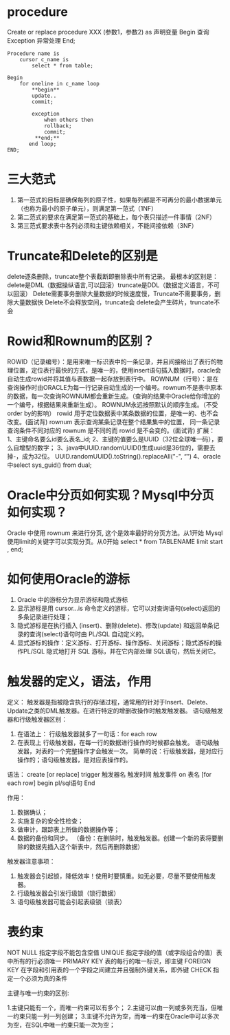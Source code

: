 # procedure
Create or replace procedure XXX (参数1，参数2) as 声明变量
Begin
查询
Exception
异常处理
End;


```
Procedure name is
    cursor c_name is
        select * from table;
        
Begin
    for oneline in c_name loop
        **begin**
        update..
        commit;
        
        exception
            when others then
            rollback;
            commit;
         **end;**
       end loop;
END;
```
       
        
# 三大范式
1. 第一范式的目标是确保每列的原子性，如果每列都是不可再分的最小数据单元（也称为最小的原子单元），则满足第一范式（1NF）
2. 第二范式的要求在满足第一范式的基础上，每个表只描述一件事情（2NF）
3. 第三范式要求表中各列必须和主键依赖相关，不能间接依赖（3NF）
        
# Truncate和Delete的区别是
delete逐条删除，truncate整个表截断即删除表中所有记录。
最根本的区别是：delete是DML（数据操纵语言,可以回滚）truncate是DDL（数据定义语言，不可以回滚）
Delete需要事务删除大量数据的时候速度慢，Truncate不需要事务，删除大量数据快
Delete不会释放空间，truncate会
delete会产生碎片，truncate不会

# Rowid和Rownum的区别？
ROWID（记录编号）：是用来唯一标识表中的一条记录，并且间接给出了表行的物理位置，定位表行最快的方式，是唯一的，使用insert语句插入数据时，oracle会自动生成rowid并将其值与表数据一起存放到表行中。
ROWNUM（行号）：是在查询操作时由ORACLE为每一行记录自动生成的一个编号。rownum不是表中原本的数据，每一次查询ROWNUM都会重新生成。（查询的结果中Oracle给你增加的一个编号，根据结果来重新生成）。
ROWNUM永远按照默认的顺序生成。（不受order by的影响）
rowid 用于定位数据表中某条数据的位置，是唯一的、也不会改变。(面试背)
rownum 表示查询某条记录在整个结果集中的位置， 同一条记录查询条件不同对应的 rownum 是不同的而 rowid 是不会变的。(面试背)
扩展：
1、主键命名要么id要么表名_id;
2、主键的值要么是UUID（32位全球唯一码），要么自增型的数字；
3、java中UUID.randomUUID()生成uuid是36位的，需要去掉-，成为32位。
UUID.randomUUID().toString().replaceAll("-", “”)
4、oracle中select sys_guid() from dual;

# Oracle中分页如何实现？Mysql中分页如何实现？
Oracle 中使用 rownum 来进行分页, 这个是效率最好的分页方法。从1开始
Mysql使用limit的关键字可以实现分页。从0开始
select * from TABLENAME limit start , end;


# 如何使用Oracle的游标
1. Oracle 中的游标分为显示游标和隐式游标
2. 显示游标是用 cursor…is 命令定义的游标，它可以对查询语句(select)返回的多条记录进行处理；
3. 隐式游标是在执行插入 (insert)、删除(delete)、修改(update) 和返回单条记录的查询(select)语句时由 PL/SQL 自动定义的。
4. 显式游标的操作：定义游标、打开游标、操作游标、关闭游标；隐式游标的操作PL/SQL 隐式地打开 SQL 游标，并在它内部处理 SQL语句，然后关闭它。

# 触发器的定义，语法，作用
定义：
触发器是指被隐含执行的存储过程，通常用的针对于Insert、Delete、Update之类的DML触发器。在进行特定的增删改操作时触发触发器。
语句级触发器和行级触发器区别：
1. 在语法上：
行级触发器就多了一句话：for each row
2. 在表现上
行级触发器，在每一行的数据进行操作的时候都会触发。
语句级触发器，对表的一个完整操作才会触发一次。
简单的说：行级触发器，是对应行操作的；语句级触发器，是对应表操作的。

语法：
create [or replace] trigger 触发器名 触发时间 触发事件
on 表名
[for each row]
begin
pl/sql语句
End

作用：
1. 数据确认；
2. 实施复杂的安全性检查；
3. 做审计，跟踪表上所做的数据操作等；
4. 数据的备份和同步。
（备份：在删除时，触发触发器。创建一个新的表将要删除的数据先插入这个新表中，然后再删除数据）

触发器注意事项：
1. 触发器会引起锁，降低效率！使用时要慎重。如无必要，尽量不要使用触发器。
2. 行级触发器会引发行级锁（锁行数据）
3. 语句级触发器可能会引起表级锁（锁表）


# 表约束
NOT NULL 指定字段不能包含空值
UNIQUE 指定字段的值（或字段组合的值）表中所有的行必须唯一
PRIMARY KEY 表的每行的唯一标识，即主键
FOREIGN KEY 在字段和引用表的一个字段之间建立并且强制外键关系，即外键
CHECK 指定一个必须为真的条件

主键与唯一约束的区别:

1.主键只能有一个，而唯一约束可以有多个；
2.主键可以由一列或多列充当，但唯一约束只能一列一列创建；
3.主键不允许为空，而唯一约束在Oracle中可以多次为空，在SQL中唯一约束只能一次为空；
